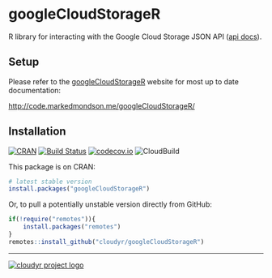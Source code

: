 # googleCloudStorageR

R library for interacting with the Google Cloud Storage JSON API ([api docs](https://cloud.google.com/storage/docs/json_api/)).

## Setup

Please refer to the [googleCloudStorageR](http://code.markedmondson.me/googleCloudStorageR/) website for most up to date documentation:

http://code.markedmondson.me/googleCloudStorageR/

## Installation

[![CRAN](http://www.r-pkg.org/badges/version/googleCloudStorageR)](http://cran.r-project.org/package=googleCloudStorageR)
[![Build Status](https://travis-ci.org/cloudyr/googleCloudStorageR.png?branch=master)](https://travis-ci.org/cloudyr/googleCloudStorageR)
[![codecov.io](http://codecov.io/github/cloudyr/googleCloudStorageR/coverage.svg?branch=master)](http://codecov.io/github/cloudyr/googleCloudStorageR?branch=master)
![CloudBuild](https://badger-ewjogewawq-ew.a.run.app/build/status?project=mark-edmondson-gde&id=b645a814-94ae-4154-90fb-dad20f815ad9)

This package is on CRAN:

```R
# latest stable version
install.packages("googleCloudStorageR")
```

Or, to pull a potentially unstable version directly from GitHub:

```R
if(!require("remotes")){
    install.packages("remotes")
}
remotes::install_github("cloudyr/googleCloudStorageR")
```

---
[![cloudyr project logo](http://i.imgur.com/JHS98Y7.png)](https://github.com/cloudyr)

